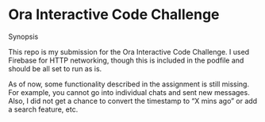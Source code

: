 # Ora Interactive Code Challenge

Synopsis

This repo is my submission for the Ora Interactive Code Challenge.  I used Firebase for HTTP networking, though this is included in the podfile and should be all set to run as is.

As of now, some functionality described in the assignment is still missing.  For example, you cannot go into individual chats and sent new messages.  Also, I did not get a chance to convert the timestamp to “X mins ago” or add a search feature, etc.  

